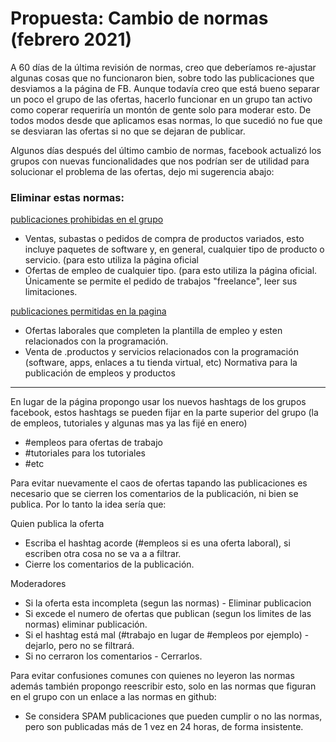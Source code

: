 # Propuesta: Cambio de normas (febrero 2021)

A 60 días de la última revisión de normas, creo que deberíamos re-ajustar algunas cosas que no funcionaron bien, sobre todo las publicaciones que desviamos a la página de FB.
Aunque todavía creo que está bueno separar un poco el grupo de las ofertas, hacerlo funcionar en un grupo tan activo como coperar requeriría un montón de gente solo para moderar esto.
De todos modos desde que aplicamos esas normas, lo que sucedió no fue que se desviaran las ofertas si no que se dejaran de publicar.

Algunos días después del último cambio de normas, facebook actualizó los grupos con nuevas funcionalidades que nos podrían ser de utilidad para solucionar el problema de las ofertas, dejo mi sugerencia abajo:


### Eliminar estas normas:


[publicaciones prohibidas en el grupo](https://github.com/devthnote/programadores-argentinos/blob/main/NORMAS.md#publicaciones-prohibidas-en-el-grupo)

* Ventas, subastas o pedidos de compra de productos variados, esto incluye paquetes de software y, en general, cualquier tipo de producto o servicio. (para esto utiliza la página oficial
* Ofertas de empleo de cualquier tipo. (para esto utiliza la página oficial. Únicamente se permite el pedido de trabajos "freelance", leer sus limitaciones.

[publicaciones permitidas en la pagina](https://github.com/devthnote/programadores-argentinos/blob/main/NORMAS.md#publicaciones-permitidas-%C3%BAnicamente-en-la-p%C3%A1gina-de-facebook)

* Ofertas laborales que completen la plantilla de empleo y esten relacionados con la programación.
* Venta de .productos y servicios relacionados con la programación (software, apps, enlaces a tu tienda virtual, etc) Normativa para la publicación de empleos y productos


---------------------------------------------------

En lugar de la página propongo usar los nuevos hashtags de los grupos facebook, estos hashtags se pueden fijar en la parte superior del grupo (la de empleos, tutoriales y algunas mas ya las fijé en enero)

* #empleos para ofertas de trabajo
* #tutoriales para los tutoriales
* #etc

Para evitar nuevamente el caos de ofertas tapando las publicaciones es necesario que se cierren los comentarios de la publicación, ni bien se publica. Por lo tanto la idea sería que:

Quien publica la oferta 
  - Escriba el hashtag acorde (#empleos si es una oferta laboral), si escriben otra cosa no se va a a filtrar.
  - Cierre los comentarios de la publicación.
  
Moderadores
  - Si la oferta esta incompleta (segun las normas) - Eliminar publicacion
  - Si excede el numero de ofertas que publican (segun los limites de las normas) eliminar publicación.
  - Si el hashtag está mal (#trabajo en lugar de #empleos por ejemplo) - dejarlo, pero no se filtrará.
  - Si no cerraron los comentarios - Cerrarlos.
  
  
Para evitar confusiones comunes con quienes no leyeron las normas además también propongo reescribir esto, solo en las normas que figuran en el grupo con un enlace a las normas en github:

* Se considera SPAM publicaciones que pueden cumplir o no las normas, pero son publicadas más de 1 vez en 24 horas, de forma insistente.







